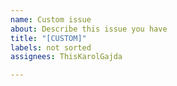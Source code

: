 ```yaml
---
name: Custom issue
about: Describe this issue you have
title: "[CUSTOM]"
labels: not sorted
assignees: ThisKarolGajda

---
```



